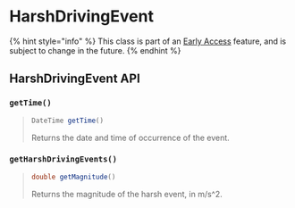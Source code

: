 # HarshDrivingEvent

{% hint style="info" %}
This class is part of an [Early Access](../../../appendix/feature-production-readiness.md) feature, and is subject to change in the future.
{% endhint %}

## HarshDrivingEvent API

### `getTime()`

> ```java
> DateTime getTime()
> ```
>
> Returns the date and time of occurrence of the event.

### `getHarshDrivingEvents()`

> ```java
> double getMagnitude()
> ```
>
> Returns the magnitude of the harsh event, in m/s^2.



